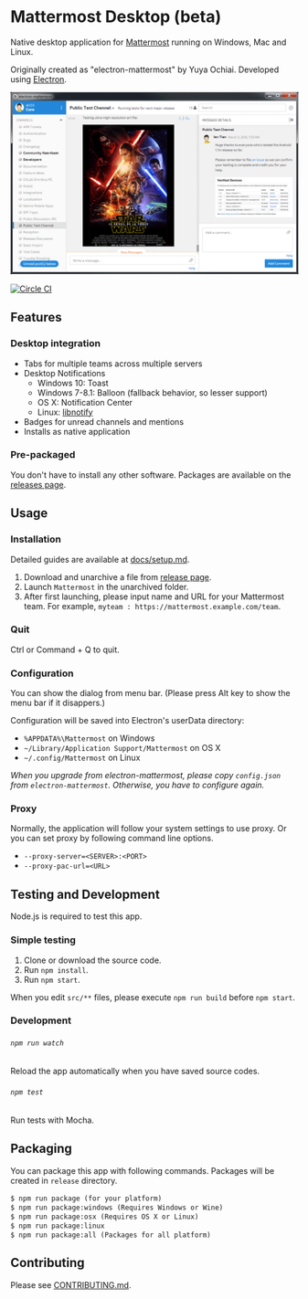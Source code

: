 # Mattermost Desktop (beta)

Native desktop application for [Mattermost](http://www.mattermost.org/) running on Windows, Mac and Linux.

Originally created as "electron-mattermost" by Yuya Ochiai. Developed using [Electron](http://electron.atom.io/).

![Mattermost Desktop Screenshot](docs/20160309_mattermost-desktop.gif)


[![Circle CI](https://circleci.com/gh/mattermost/desktop.svg?style=svg)](https://circleci.com/gh/mattermost/desktop)

## Features

### Desktop integration
* Tabs for multiple teams across multiple servers
* Desktop Notifications
  * Windows 10: Toast
  * Windows 7-8.1: Balloon (fallback behavior, so lesser support)
  * OS X: Notification Center
  * Linux: [libnotify](http://electron.atom.io/docs/v0.36.0/tutorial/desktop-environment-integration/#linux)
* Badges for unread channels and mentions
* Installs as native application

### Pre-packaged
You don't have to install any other software.
Packages are available on the [releases page](http://github.com/mattermost/desktop/releases).

## Usage

### Installation
Detailed guides are available at [docs/setup.md](docs/setup.md).

1. Download and unarchive a file from [release page](http://github.com/mattermost/desktop/releases).
2. Launch `Mattermost` in the unarchived folder.
3. After first launching, please input name and URL for your Mattermost team. For example, `myteam : https://mattermost.example.com/team`.

### Quit
Ctrl or Command + Q to quit.

### Configuration
You can show the dialog from menu bar.
(Please press Alt key to show the menu bar if it disappers.)

Configuration will be saved into Electron's userData directory:

* `%APPDATA%\Mattermost` on Windows
* `~/Library/Application Support/Mattermost` on OS X
* `~/.config/Mattermost` on Linux

*When you upgrade from electron-mattermost, please copy `config.json` from `electron-mattermost`.
Otherwise, you have to configure again.*

### Proxy
Normally, the application will follow your system settings to use proxy.
Or you can set proxy by following command line options.

* `--proxy-server=<SERVER>:<PORT>`
* `--proxy-pac-url=<URL>`


## Testing and Development
Node.js is required to test this app.

### Simple testing
1. Clone or download the source code.
2. Run `npm install`.
3. Run `npm start`.

When you edit `src/**` files, please execute `npm run build` before `npm start`.

### Development
###### `npm run watch`
Reload the app automatically when you have saved source codes.

###### `npm test`
Run tests with Mocha.

## Packaging
You can package this app with following commands. Packages will be created in `release` directory.

```
$ npm run package (for your platform)
$ npm run package:windows (Requires Windows or Wine)
$ npm run package:osx (Requires OS X or Linux)
$ npm run package:linux
$ npm run package:all (Packages for all platform)
```

## Contributing
Please see [CONTRIBUTING.md](./CONTRIBUTING.md).
